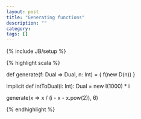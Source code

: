 ```yaml
---
layout: post
title: "Generating functions"
description: ""
category: 
tags: []
---
```

{% include JB/setup %}

{% highlight scala %}

def generate(f: Dual => Dual, n: Int) = {
  f(new D(n))
}

implicit def intToDual(i: Int): Dual = new I(1000) * i

generate(x => x / (i - x - x.pow(2)), 6)

{% endhighlight %}

